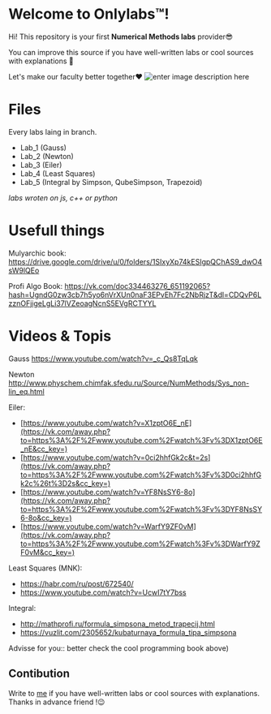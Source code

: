 # Welcome to Onlylabs™!

Hi! This repository is your first **Numerical Methods labs** provider😎

You can improve this source if you have well-written labs or cool sources with explanations 🤝

Let's make our faculty better together❤️
![enter image description here](https://sun9-5.userapi.com/impg/HaA85tZazOoxV048Ett1z0CQLJh0OBjM0nb8Ug/R6BaCd4wybo.jpg?size=544x555&quality=96&sign=d776df0dab33ead9fa3a36974dea0f25&type=album)

# Files

Every labs laing in branch. 

 - Lab_1 (Gauss)
 - Lab_2 (Newton)
 - Lab_3 (Eiler)
 - Lab_4 (Least Squares)
 - Lab_5 (Integral by Simpson, QubeSimpson, Trapezoid)
 

*labs wroten on js, c++ or python*

 
 # Usefull things
 Mulyarchic  book: https://drive.google.com/drive/u/0/folders/1SIxyXp74kESIgpQChAS9_dwO4sW9lQEo

 Profi Algo Book:
 https://vk.com/doc334463276_651192065?hash=UgndG0zw3cb7h5yo6nVrXUn0naF3EPvEh7Fc2NbRjzT&dl=CDQvP6LzznOFjigeLgLi37lVZeoagNcnS5EVgRCTYYL


  # Videos & Topis
  Gauss https://www.youtube.com/watch?v=_c_Qs8TqLqk

  Newton http://www.physchem.chimfak.sfedu.ru/Source/NumMethods/Sys_non-lin_eq.html

  Eiler:
   -   [https://www.youtube.com/watch?v=X1zptO6E_nE](https://vk.com/away.php?to=https%3A%2F%2Fwww.youtube.com%2Fwatch%3Fv%3DX1zptO6E_nE&cc_key=)  
  -  [https://www.youtube.com/watch?v=0ci2hhfGk2c&t=2s](https://vk.com/away.php?to=https%3A%2F%2Fwww.youtube.com%2Fwatch%3Fv%3D0ci2hhfGk2c%26t%3D2s&cc_key=)       
  -  [https://www.youtube.com/watch?v=YF8NsSY6-8o](https://vk.com/away.php?to=https%3A%2F%2Fwww.youtube.com%2Fwatch%3Fv%3DYF8NsSY6-8o&cc_key=)  
   - [https://www.youtube.com/watch?v=WarfY9ZF0vM](https://vk.com/away.php?to=https%3A%2F%2Fwww.youtube.com%2Fwatch%3Fv%3DWarfY9ZF0vM&cc_key=)
    
  Least Squares (MNK):
-  https://habr.com/ru/post/672540/
- https://www.youtube.com/watch?v=UcwI7tY7bss

 Integral:
- http://mathprofi.ru/formula_simpsona_metod_trapecij.html
- https://vuzlit.com/2305652/kubaturnaya_formula_tipa_simpsona

Advisse for you:: better check the cool programming book above)

## Contibution
  Write to [me](https://vk.com/sanb_4ik) if you have  well-written labs or cool sources with explanations.
  Thanks in advance friend !😉
